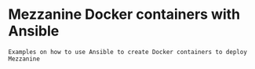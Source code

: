 # Mezzanine Docker containers with Ansible

    Examples on how to use Ansible to create Docker containers to deploy Mezzanine
